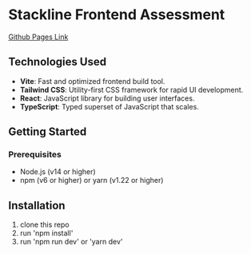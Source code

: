 # Stackline Frontend Assessment

[Github Pages Link](https://manovjain.github.io/stackline-frontend-assessment/)

## Technologies Used

- **Vite**: Fast and optimized frontend build tool.
- **Tailwind CSS**: Utility-first CSS framework for rapid UI development.
- **React**: JavaScript library for building user interfaces.
- **TypeScript**: Typed superset of JavaScript that scales.

## Getting Started

### Prerequisites

- Node.js (v14 or higher)
- npm (v6 or higher) or yarn (v1.22 or higher)

## Installation

1. clone this repo
2. run 'npm install'
3. run 'npm run dev' or 'yarn dev'

